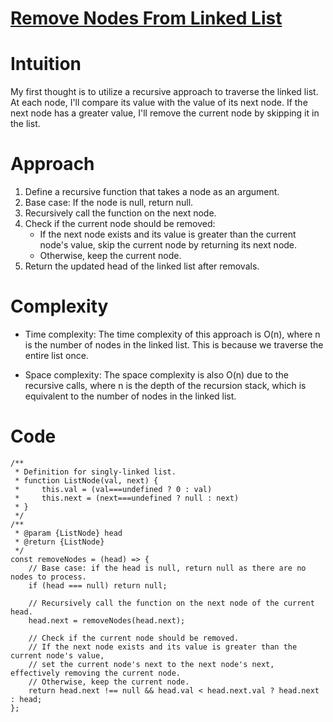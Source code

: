 # [Remove Nodes From Linked List](https://leetcode.com/problems/remove-nodes-from-linked-list/description)

# Intuition

My first thought is to utilize a recursive approach to traverse the linked list. At each node, I'll compare its value with the value of its next node. If the next node has a greater value, I'll remove the current node by skipping it in the list.

# Approach

1. Define a recursive function that takes a node as an argument.
2. Base case: If the node is null, return null.
3. Recursively call the function on the next node.
4. Check if the current node should be removed:
   - If the next node exists and its value is greater than the current node's value, skip the current node by returning its next node.
   - Otherwise, keep the current node.
5. Return the updated head of the linked list after removals.

# Complexity

- Time complexity: The time complexity of this approach is O(n), where n is the number of nodes in the linked list. This is because we traverse the entire list once.

- Space complexity: The space complexity is also O(n) due to the recursive calls, where n is the depth of the recursion stack, which is equivalent to the number of nodes in the linked list.

# Code

```
/**
 * Definition for singly-linked list.
 * function ListNode(val, next) {
 *     this.val = (val===undefined ? 0 : val)
 *     this.next = (next===undefined ? null : next)
 * }
 */
/**
 * @param {ListNode} head
 * @return {ListNode}
 */
const removeNodes = (head) => {
    // Base case: if the head is null, return null as there are no nodes to process.
    if (head === null) return null;

    // Recursively call the function on the next node of the current head.
    head.next = removeNodes(head.next);

    // Check if the current node should be removed.
    // If the next node exists and its value is greater than the current node's value,
    // set the current node's next to the next node's next, effectively removing the current node.
    // Otherwise, keep the current node.
    return head.next !== null && head.val < head.next.val ? head.next : head;
};
```
